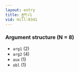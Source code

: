 ```yaml
---
layout: entry
title: རྒྱག་√1
vid: Hill:0341
---
```

### Argument structure (N = 8)
* `arg1` (2)
* `arg2` (4)
* `aux` (1)
* `obl` (1)
